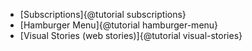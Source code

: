 - [Subscriptions]{@tutorial subscriptions}
- [Hamburger Menu]{@tutorial hamburger-menu}
- [Visual Stories (web stories)]{@tutorial visual-stories}
